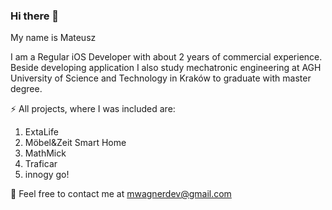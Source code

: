 ### Hi there 👋

My name is Mateusz

I am a Regular iOS Developer with about 2 years of commercial experience.
Beside developing application I also study mechatronic engineering at AGH University of Science and Technology in Kraków to graduate with master degree.

⚡ All projects, where I was included are:
1. ExtaLife
2. Möbel&Zeit Smart Home
3. MathMick
4. Traficar
5. innogy go!

💬 Feel free to contact me at mwagnerdev@gmail.com

<!--
**MateuszW13/MateuszW13** is a ✨ _special_ ✨ repository because its `README.md` (this file) appears on your GitHub profile.
-->
